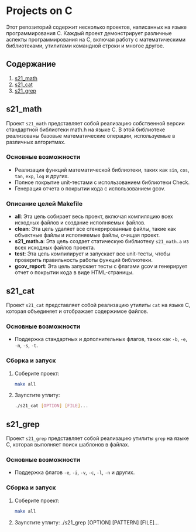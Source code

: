 # Projects on C

Этот репозиторий содержит несколько проектов, написанных на языке программирования C. Каждый проект демонстрирует различные аспекты программирования на C, включая работу с математическими библиотеками, утилитами командной строки и многое другое.

## Содержание

1. [s21_math](#s21_math)
2. [s21_cat](#s21_cat)
3. [s21_grep](#s21_grep)

## s21_math

Проект `s21_math` представляет собой реализацию собственной версии стандартной библиотеки math.h на языке C. В этой библиотеке реализованы базовые математические операции, используемые в различных алгоритмах.

### Основные возможности

- Реализация функций математической библиотеки, таких как `sin`, `cos`, `tan`, `exp`, `log` и других.
- Полное покрытие unit-тестами с использованием библиотеки Check.
- Генерация отчета о покрытии кода с использованием gcov.

### Описание целей Makefile

- **all**: Эта цель собирает весь проект, включая компиляцию всех исходных файлов и создание исполняемых файлов.
- **clean**: Эта цель удаляет все сгенерированные файлы, такие как объектные файлы и исполняемые файлы, очищая проект.
- **s21_math.a**: Эта цель создает статическую библиотеку `s21_math.a` из всех исходных файлов проекта.
- **test**: Эта цель компилирует и запускает все unit-тесты, чтобы проверить правильность работы функций библиотеки.
- **gcov_report**: Эта цель запускает тесты с флагами gcov и генерирует отчет о покрытии кода в виде HTML-страницы.

## s21_cat

Проект `s21_cat` представляет собой реализацию утилиты `cat` на языке C, которая объединяет и отображает содержимое файлов.

### Основные возможности

- Поддержка стандартных и дополнительных флагов, таких как `-b`, `-e`, `-n`, `-s`, `-t`.

### Сборка и запуск

1. Соберите проект:
   ```sh
   make all
2. Заупстите утлиту:
    ```sh
    ./s21_cat [OPTION] [FILE]...

## s21_grep

Проект `s21_grep` представляет собой реализацию утилиты `grep` на языке C, которая выполняет поиск шаблонов в файлах.

### Основные возможности

- Поддержка флагов `-e`, `-i`, `-v`, `-c`, `-l`, `-n` и других.

### Сборка и запуск

1. Соберите проект:
   ```sh
   make all
2. Заупстите утлиту:
  ./s21_grep [OPTION] [PATTERN] [FILE]...


   
